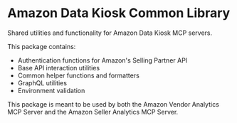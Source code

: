 # Amazon Data Kiosk Common Library

Shared utilities and functionality for Amazon Data Kiosk MCP servers.

This package contains:
- Authentication functions for Amazon's Selling Partner API
- Base API interaction utilities
- Common helper functions and formatters
- GraphQL utilities
- Environment validation

This package is meant to be used by both the Amazon Vendor Analytics MCP Server and the Amazon Seller Analytics MCP Server.
